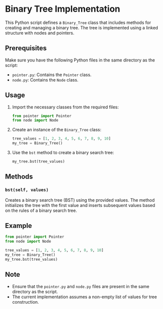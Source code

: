 # Binary Tree Implementation

This Python script defines a `Binary_Tree` class that includes methods for creating and managing a binary tree. The tree is implemented using a linked structure with nodes and pointers.

## Prerequisites

Make sure you have the following Python files in the same directory as the script:

- `pointer.py`: Contains the `Pointer` class.
- `node.py`: Contains the `Node` class.

## Usage

1. Import the necessary classes from the required files:

    ```python
    from pointer import Pointer
    from node import Node
    ```

2. Create an instance of the `Binary_Tree` class:

    ```python
    tree_values = [1, 2, 3, 4, 5, 6, 7, 8, 9, 10]
    my_tree = Binary_Tree()
    ```

3. Use the `bst` method to create a binary search tree:

    ```python
    my_tree.bst(tree_values)
    ```

## Methods

### `bst(self, values)`

Creates a binary search tree (BST) using the provided values. The method initializes the tree with the first value and inserts subsequent values based on the rules of a binary search tree.

## Example

```python
from pointer import Pointer
from node import Node

tree_values = [1, 2, 3, 4, 5, 6, 7, 8, 9, 10]
my_tree = Binary_Tree()
my_tree.bst(tree_values)
```

## Note

- Ensure that the `pointer.py` and `node.py` files are present in the same directory as the script.
- The current implementation assumes a non-empty list of values for tree construction.
